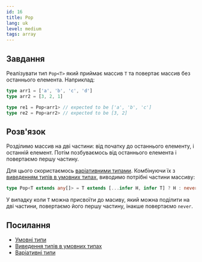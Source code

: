 ```yaml
---
id: 16
title: Pop
lang: uk
level: medium
tags: array
---
```


## Завдання

Реалізувати тип `Pop<T>` який приймає массив `T` та повертає массив без останнього елемента.
Наприклад:

```typescript
type arr1 = ['a', 'b', 'c', 'd']
type arr2 = [3, 2, 1]

type re1 = Pop<arr1> // expected to be ['a', 'b', 'c']
type re2 = Pop<arr2> // expected to be [3, 2]
```

## Розв'язок

Розділимо массив на дві частини: від початку до останнього елементу, і останній елемент.
Потім позбуваємось від останнього елемента і повертаємо першу частину.

Для цього скористаємось [варіативними типами](https://www.typescriptlang.org/docs/handbook/release-notes/typescript-4-0.html#variadic-tuple-types).
Комбінуючи їх з [виведенням типів в умовних типах](https://www.typescriptlang.org/docs/handbook/advanced-types.html#type-inference-in-conditional-types), виводимо потрібні частини массиву:

```typescript
type Pop<T extends any[]> = T extends [...infer H, infer T] ? H : never;
```

У випадку коли `T` можна присвоїти до масиву, який можна поділити на дві частини, повертаємо його першу частину, інакше повертаємо `never`.

## Посилання

- [Умовні типи](https://www.typescriptlang.org/docs/handbook/advanced-types.html#conditional-types)
- [Виведення типів в умовних типах](https://www.typescriptlang.org/docs/handbook/advanced-types.html#type-inference-in-conditional-types)
- [Варіативні типи](https://www.typescriptlang.org/docs/handbook/release-notes/typescript-4-0.html#variadic-tuple-types)
